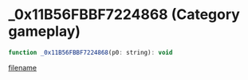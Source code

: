 # _0x11B56FBBF7224868 (Category gameplay)

```js
function _0x11B56FBBF7224868(p0: string): void
```

[filename](_0x11B56FBBF7224868_m.md ':include')